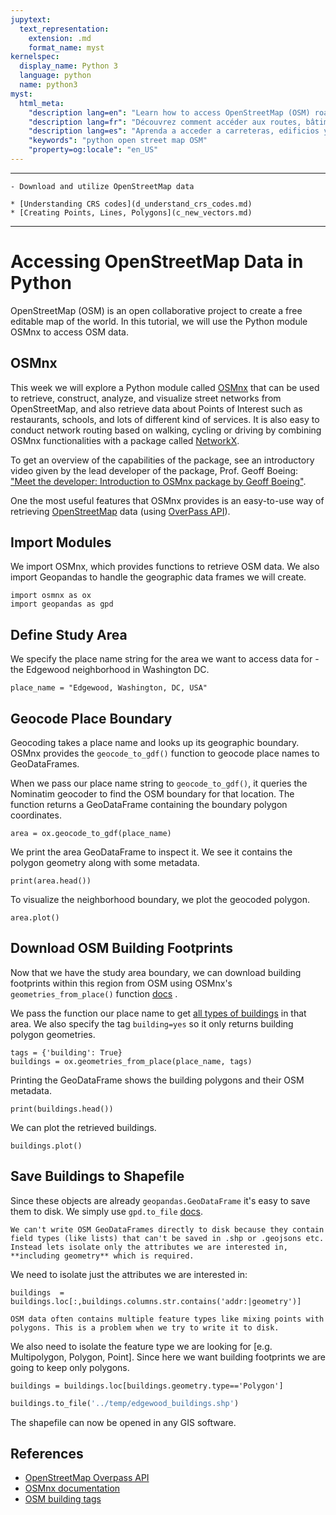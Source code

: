 ```yaml
---
jupytext:
  text_representation:
    extension: .md
    format_name: myst
kernelspec:
  display_name: Python 3
  language: python
  name: python3
myst:
  html_meta:
    "description lang=en": "Learn how to access OpenStreetMap (OSM) roads, buildings, and other data via python. "
    "description lang=fr": "Découvrez comment accéder aux routes, bâtiments et autres données OpenStreetMap (OSM) via python."
    "description lang=es": "Aprenda a acceder a carreteras, edificios y otros datos de OpenStreetMap (OSM) a través de Python."
    "keywords": "python open street map OSM"
    "property=og:locale": "en_US"
---
```


<!-- (d_access_osm)= -->

----------------
```{admonition} Learning Objectives
- Download and utilize OpenStreetMap data
```
```{admonition} Review
* [Understanding CRS codes](d_understand_crs_codes.md)
* [Creating Points, Lines, Polygons](c_new_vectors.md)
```
----------------

# Accessing OpenStreetMap Data in Python

OpenStreetMap (OSM) is an open collaborative project to create a free editable map of the world. In this tutorial, we will use the Python module OSMnx to access OSM data.

## OSMnx

This week we will explore a Python module called [OSMnx](https://github.com/gboeing/osmnx)
that can be used to retrieve, construct, analyze, and visualize street networks from OpenStreetMap, and also retrieve data about Points of Interest such as restaurants, schools, and lots of different kind of services. It is also easy to conduct network routing based on walking, cycling or driving by combining OSMnx functionalities with a package called [NetworkX](https://networkx.github.io/documentation/stable/).

To get an overview of the capabilities of the package, see an introductory video given by the lead developer of the package, Prof. Geoff Boeing: ["Meet the developer: Introduction to OSMnx package by Geoff Boeing"](https://www.youtube.com/watch?v=Q0uxu25ddc4&list=PLs9D4XVqc6dCAhhvhZB7aHGD8fCeCC_6N).

One the most useful features that OSMnx provides is an easy-to-use way of retrieving [OpenStreetMap](http://www.openstreetmap.org) data (using [OverPass API](http://wiki.openstreetmap.org/wiki/Overpass_API)).


## Import Modules

We import OSMnx, which provides functions to retrieve OSM data. We also import Geopandas to handle the geographic data frames we will create.

```{code-cell} ipython3
import osmnx as ox
import geopandas as gpd
```

## Define Study Area

We specify the place name string for the area we want to access data for - the Edgewood neighborhood in Washington DC.

```{code-cell} ipython3
place_name = "Edgewood, Washington, DC, USA"
```

## Geocode Place Boundary

Geocoding takes a place name and looks up its geographic boundary. OSMnx provides the `geocode_to_gdf()` function to geocode place names to GeoDataFrames.

When we pass our place name string to `geocode_to_gdf()`, it queries the Nominatim geocoder to find the OSM boundary for that location. The function returns a GeoDataFrame containing the boundary polygon coordinates.

```{code-cell} ipython3
area = ox.geocode_to_gdf(place_name)
```

We print the area GeoDataFrame to inspect it. We see it contains the polygon geometry along with some metadata.

```{code-cell} ipython3
print(area.head())
```

To visualize the neighborhood boundary, we plot the geocoded polygon.

```{code-cell} ipython3
area.plot()
```

## Download OSM Building Footprints

Now that we have the study area boundary, we can download building footprints within this region from OSM using OSMnx's `geometries_from_place()` function [docs](https://osmnx.readthedocs.io/en/stable/osmnx.html?highlight=geometries_from_place#osmnx.geometries.geometries_from_place) .

We pass the function our place name to get [all types of buildings](https://wiki.openstreetmap.org/wiki/Buildings) in that area. We also specify the tag `building=yes` so it only returns building polygon geometries.

```{code-cell} ipython3
tags = {'building': True}
buildings = ox.geometries_from_place(place_name, tags)
```

Printing the GeoDataFrame shows the building polygons and their OSM metadata.

```{code-cell} ipython3
print(buildings.head())
```

We can plot the retrieved buildings.

```{code-cell} ipython3
buildings.plot() 
```

## Save Buildings to Shapefile

Since these objects are already `geopandas.GeoDataFrame` it's easy to save them to disk. We simply use `gpd.to_file` [docs](https://geopandas.org/en/stable/docs/reference/api/geopandas.GeoDataFrame.to_file.html).

```{Important}
We can't write OSM GeoDataFrames directly to disk because they contain field types (like lists) that can't be saved in .shp or .geojsons etc. Instead lets isolate only the attributes we are interested in, **including geometry** which is required. 
```

We need to isolate just the attributes we are interested in:

```{code-cell} ipython3
buildings  = buildings.loc[:,buildings.columns.str.contains('addr:|geometry')]
```

```{Important}
OSM data often contains multiple feature types like mixing points with polygons. This is a problem when we try to write it to disk.
```
We also need to isolate the feature type we are looking for [e.g. Multipolygon, Polygon, Point]. Since here we want building footprints we are going to keep only polygons. 

```{code-cell} ipython3
buildings = buildings.loc[buildings.geometry.type=='Polygon']
```

```python
buildings.to_file('../temp/edgewood_buildings.shp')
```

The shapefile can now be opened in any GIS software.

## References

- [OpenStreetMap Overpass API](http://wiki.openstreetmap.org/wiki/Overpass_API)
- [OSMnx documentation](https://osmnx.readthedocs.io/en/stable/)
- [OSM building tags](https://wiki.openstreetmap.org/wiki/Buildings)

 